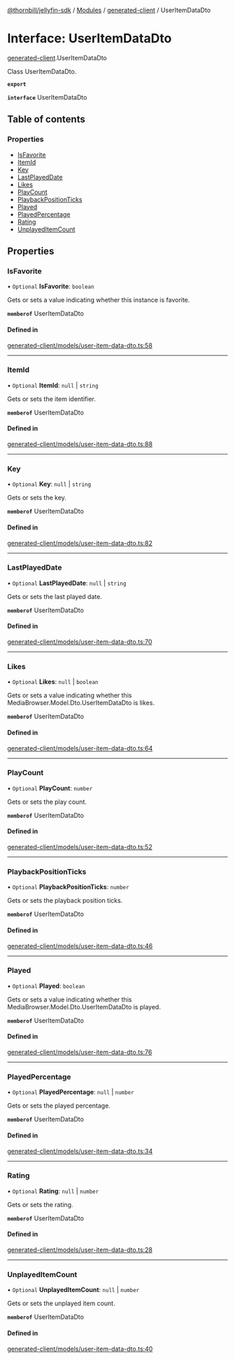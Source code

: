 [@thornbill/jellyfin-sdk](../README.md) / [Modules](../modules.md) / [generated-client](../modules/generated_client.md) / UserItemDataDto

# Interface: UserItemDataDto

[generated-client](../modules/generated_client.md).UserItemDataDto

Class UserItemDataDto.

**`export`**

**`interface`** UserItemDataDto

## Table of contents

### Properties

- [IsFavorite](generated_client.UserItemDataDto.md#isfavorite)
- [ItemId](generated_client.UserItemDataDto.md#itemid)
- [Key](generated_client.UserItemDataDto.md#key)
- [LastPlayedDate](generated_client.UserItemDataDto.md#lastplayeddate)
- [Likes](generated_client.UserItemDataDto.md#likes)
- [PlayCount](generated_client.UserItemDataDto.md#playcount)
- [PlaybackPositionTicks](generated_client.UserItemDataDto.md#playbackpositionticks)
- [Played](generated_client.UserItemDataDto.md#played)
- [PlayedPercentage](generated_client.UserItemDataDto.md#playedpercentage)
- [Rating](generated_client.UserItemDataDto.md#rating)
- [UnplayedItemCount](generated_client.UserItemDataDto.md#unplayeditemcount)

## Properties

### IsFavorite

• `Optional` **IsFavorite**: `boolean`

Gets or sets a value indicating whether this instance is favorite.

**`memberof`** UserItemDataDto

#### Defined in

[generated-client/models/user-item-data-dto.ts:58](https://github.com/thornbill/jellyfin-sdk-typescript/blob/c65c42e/src/generated-client/models/user-item-data-dto.ts#L58)

___

### ItemId

• `Optional` **ItemId**: ``null`` \| `string`

Gets or sets the item identifier.

**`memberof`** UserItemDataDto

#### Defined in

[generated-client/models/user-item-data-dto.ts:88](https://github.com/thornbill/jellyfin-sdk-typescript/blob/c65c42e/src/generated-client/models/user-item-data-dto.ts#L88)

___

### Key

• `Optional` **Key**: ``null`` \| `string`

Gets or sets the key.

**`memberof`** UserItemDataDto

#### Defined in

[generated-client/models/user-item-data-dto.ts:82](https://github.com/thornbill/jellyfin-sdk-typescript/blob/c65c42e/src/generated-client/models/user-item-data-dto.ts#L82)

___

### LastPlayedDate

• `Optional` **LastPlayedDate**: ``null`` \| `string`

Gets or sets the last played date.

**`memberof`** UserItemDataDto

#### Defined in

[generated-client/models/user-item-data-dto.ts:70](https://github.com/thornbill/jellyfin-sdk-typescript/blob/c65c42e/src/generated-client/models/user-item-data-dto.ts#L70)

___

### Likes

• `Optional` **Likes**: ``null`` \| `boolean`

Gets or sets a value indicating whether this MediaBrowser.Model.Dto.UserItemDataDto is likes.

**`memberof`** UserItemDataDto

#### Defined in

[generated-client/models/user-item-data-dto.ts:64](https://github.com/thornbill/jellyfin-sdk-typescript/blob/c65c42e/src/generated-client/models/user-item-data-dto.ts#L64)

___

### PlayCount

• `Optional` **PlayCount**: `number`

Gets or sets the play count.

**`memberof`** UserItemDataDto

#### Defined in

[generated-client/models/user-item-data-dto.ts:52](https://github.com/thornbill/jellyfin-sdk-typescript/blob/c65c42e/src/generated-client/models/user-item-data-dto.ts#L52)

___

### PlaybackPositionTicks

• `Optional` **PlaybackPositionTicks**: `number`

Gets or sets the playback position ticks.

**`memberof`** UserItemDataDto

#### Defined in

[generated-client/models/user-item-data-dto.ts:46](https://github.com/thornbill/jellyfin-sdk-typescript/blob/c65c42e/src/generated-client/models/user-item-data-dto.ts#L46)

___

### Played

• `Optional` **Played**: `boolean`

Gets or sets a value indicating whether this MediaBrowser.Model.Dto.UserItemDataDto is played.

**`memberof`** UserItemDataDto

#### Defined in

[generated-client/models/user-item-data-dto.ts:76](https://github.com/thornbill/jellyfin-sdk-typescript/blob/c65c42e/src/generated-client/models/user-item-data-dto.ts#L76)

___

### PlayedPercentage

• `Optional` **PlayedPercentage**: ``null`` \| `number`

Gets or sets the played percentage.

**`memberof`** UserItemDataDto

#### Defined in

[generated-client/models/user-item-data-dto.ts:34](https://github.com/thornbill/jellyfin-sdk-typescript/blob/c65c42e/src/generated-client/models/user-item-data-dto.ts#L34)

___

### Rating

• `Optional` **Rating**: ``null`` \| `number`

Gets or sets the rating.

**`memberof`** UserItemDataDto

#### Defined in

[generated-client/models/user-item-data-dto.ts:28](https://github.com/thornbill/jellyfin-sdk-typescript/blob/c65c42e/src/generated-client/models/user-item-data-dto.ts#L28)

___

### UnplayedItemCount

• `Optional` **UnplayedItemCount**: ``null`` \| `number`

Gets or sets the unplayed item count.

**`memberof`** UserItemDataDto

#### Defined in

[generated-client/models/user-item-data-dto.ts:40](https://github.com/thornbill/jellyfin-sdk-typescript/blob/c65c42e/src/generated-client/models/user-item-data-dto.ts#L40)
